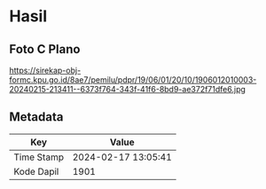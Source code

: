 # Hasil

## Foto C Plano

https://sirekap-obj-formc.kpu.go.id/8ae7/pemilu/pdpr/19/06/01/20/10/1906012010003-20240215-213411--6373f764-343f-41f6-8bd9-ae372f71dfe6.jpg


## Metadata

| Key        | Value               |
| ---------- | ------------------- |
| Time Stamp | 2024-02-17 13:05:41 |
| Kode Dapil | 1901                |



